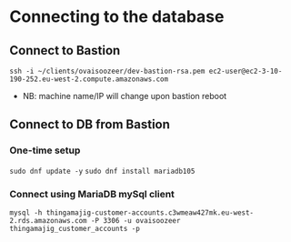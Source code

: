 # Connecting to the database

## Connect to Bastion

`ssh -i ~/clients/ovaisoozeer/dev-bastion-rsa.pem ec2-user@ec2-3-10-190-252.eu-west-2.compute.amazonaws.com`

- NB: machine name/IP will change upon bastion reboot

## Connect to DB from Bastion

### One-time setup

`sudo dnf update -y`
`sudo dnf install mariadb105`

### Connect using MariaDB mySql client

`mysql -h thingamajig-customer-accounts.c3wmeaw427mk.eu-west-2.rds.amazonaws.com -P 3306 -u ovaisoozeer thingamajig_customer_accounts -p`
